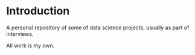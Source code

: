 # Introduction

A personal repository of some of data science projects, usually as part of interviews. 

All work is my own. 
